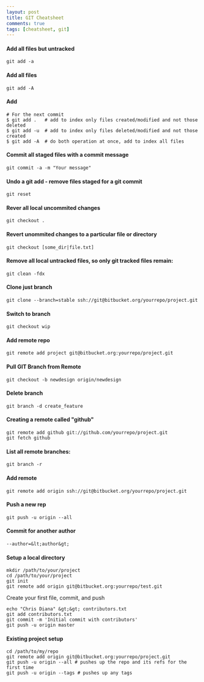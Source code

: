 ```yaml
---
layout: post
title: GIT Cheatsheet
comments: true
tags: [cheatsheet, git]
---
```


#### Add all files but untracked

```
git add -a
```

#### Add all files

```
git add -A
```

#### Add

```
# For the next commit
$ git add .   # add to index only files created/modified and not those deleted
$ git add -u  # add to index only files deleted/modified and not those created
$ git add -A  # do both operation at once, add to index all files
```

#### Commit all staged files with a commit message

```
git commit -a -m "Your message"
```

#### Undo a git add - remove files staged for a git commit

```
git reset
```

#### Rever all local uncommited changes
```
git checkout .
```

#### Revert unommited changes to a particular file or directory
```
git checkout [some_dir|file.txt]
```

#### Remove all local untracked files, so only git tracked files remain:
```
git clean -fdx
```

#### Clone just branch

```    
git clone --branch=stable ssh://git@bitbucket.org/yourrepo/project.git
```

#### Switch to branch
```
git checkout wip
```

#### Add remote repo

```    
git remote add project git@bitbucket.org:yourrepo/project.git
```

#### Pull GIT Branch from Remote

```
git checkout -b newdesign origin/newdesign
```

#### Delete branch

```    
git branch -d create_feature
```

#### Creating a remote called "github"

```    
git remote add github git://github.com/yourrepo/project.git
git fetch github
```

#### List all remote branches:

```    
git branch -r
```

#### Add remote

```    
git remote add origin ssh://git@bitbucket.org/yourrepo/project.git
```

#### Push a new rep

```    
git push -u origin --all
```

#### Commit for another author

```    
--author=&lt;author&gt;
```

#### Setup a local directory

``` 
mkdir /path/to/your/project
cd /path/to/your/project
git init
git remote add origin git@bitbucket.org:yourrepo/test.git
```

Create your first file, commit, and push

```    
echo "Chris Diana" &gt;&gt; contributors.txt
git add contributors.txt
git commit -m 'Initial commit with contributors'
git push -u origin master
```

#### Existing project setup

```    
cd /path/to/my/repo
git remote add origin git@bitbucket.org:yourrepo/project.git
git push -u origin --all # pushes up the repo and its refs for the first time
git push -u origin --tags # pushes up any tags
```

